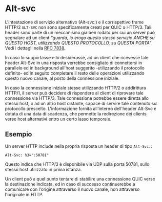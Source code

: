 # Alt-svc

L'intestazione di servizio alternativo (Alt-svc:) e il corrispettivo frame
HTTP/2 `ALT-SVC` non sono specificamente creati per QUIC o HTTP/3.
Tali header sono parte di un meccanismo gia ben rodato per cui un server può
segnalare ad un client *"guarda, io erogo questo stesso servizio ANCHE su 
QUESTO HOST, utilizzando QUESTO PROTOCOLLO, su QUESTA PORTA"*. Vedi i dettagli
nella [RFC 7838](https://tools.ietf.org/html/rfc7838).

In caso lo supportasse e lo desiderasse, ad un client che ricevesse tale header
Alt-Svc in una risposta verrebbe consigliato di connettersi in parallelo ed in
background all'host suggerito -utilizzando il protocollo definito- ed in
seguito completare il resto delle operazioni utilizzando questo nuovo canale,
al posto della connessione iniziale. 

In caso la connessione iniziale stesse utilizzando HTTP/2 o addirittura HTTP/1,
il server può decidere di rispondere al client di riprovare tale connessione
via HTTP/3. Tale connessione potrebbe essere diretta allo stesso host, o ad un
altro host distante, capace di servire tale contenuto sul protocollo prescelto.
L'informazione fornita all'interno dell'header Alt-Svc è dotata di una data di
scadenza, che permette la redirezione dei clients verso host alternativi entro
un certo lasso temporale.

## Esempio

Un server HTTP include nella propria risposta un header di tipo `Alt-Svc:`:

    Alt-Svc: h3=":50781"

Questo indica che HTTP/3 è disponibile via UDP sulla porta 50781, sullo stesso
host utilizzato in prima istanza.

Un client può a quel punto tentare di stabilire una connessione QUIC verso la
destinazione indicata, ed in caso di successo continuerebbe a comunicare con
l'origine attraverso il nuovo canale, non attraverso l'originale in HTTP.
